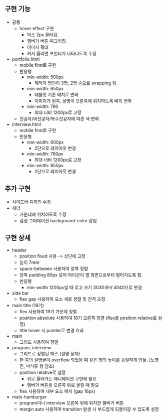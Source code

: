 ## 구현 기능

- 공통
  - hover effect 구현
    - 박스 2px 올라감.
    - 햄버거 버튼 찌그러짐.
    - 이미지 확대
    - 커서 올리면 포인터가 나타나도록 수정
- portfolio.html
  - moblie first로 구현
  - 반응형
    - min-width: 500px
      - 제작자 명단이 3명, 2명 순으로 wrapping 됨.
    - min-width: 650px
      - 태블릿 기준 배치로 변화
      - 이미지가 왼쪽, 설명이 오른쪽에 위치하도록 배치 변화
    - min-width: 780
      - 최대 너비 1200px로 고정
  - 전공자/비전공자/복수전공자에 따른 색 변화
- interview.html
  - moblie first로 구현
  - 반응형
    - min-width: 600px
      - 2단으로 레이아웃 변경
    - min-width: 780px
      - 최대 너비 1200px로 고정
    - min-width: 850px
      - 2단으로 레이아웃 변경

## 추가 구현

- 사이드바 디자인 수정
- 헤더
  - 가운데에 위치하도록 수정
  - 검정 그라데이션 background-color 삽입

## 구현 상세

- header
  - position fixed 사용 -> 상단에 고정
  - 높이 7rem
  - space-between 사용하여 양쪽 정렬
  - 양쪽 padding 80px 넣어 아이콘이 옆 화면으로부터 떨어지도록 함.
  - 반응형
    - min-width 1200px일 때 로고 크기 30*30에서 40*40으로 변경
- side bar
  - flex gap 사용하여 요소 세로 정렬 및 간격 조정
- main title (19기)
  - flex 사용하여 19기 가운데 정렬
  - position absolute 사용하여 18기 오른쪽 정렬 (flex를 position relative로 설정)
  - title hover 시 pointer로 변경 효과
- main
  - 그리드 사용하여 정렬
- program, interview
  - 그리드로 정렬된 박스 (설명 상자)
  - 한 쪽의 설명글이 overflow 되었을 때 같은 행의 높이를 동일하게 만듦. (노영진, 박석류 행 참조)
  - position relative로 설정
    - 위로 올라가는 애니메이션 구현에 필요
    - 햄버거 버튼을 오른쪽 위로 올릴 때 필요
  - flex 사용하여 내부 요소 배치 (gap 16px)
- main-hamburger
  - program이나 interview 오른쪽 위에 위치한 햄버거 버튼
  - margin auto 사용하여 transition 발생 시 부드럽게 되돌아갈 수 있도록 설정
